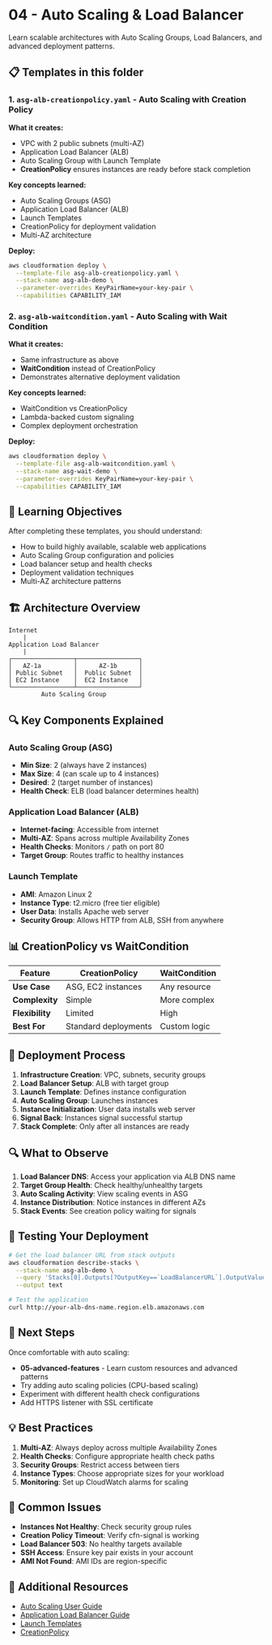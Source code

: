 # 04 - Auto Scaling & Load Balancer

Learn scalable architectures with Auto Scaling Groups, Load Balancers, and advanced deployment patterns.

## 📋 Templates in this folder

### 1. `asg-alb-creationpolicy.yaml` - Auto Scaling with Creation Policy
**What it creates:**
- VPC with 2 public subnets (multi-AZ)
- Application Load Balancer (ALB)
- Auto Scaling Group with Launch Template
- **CreationPolicy** ensures instances are ready before stack completion

**Key concepts learned:**
- Auto Scaling Groups (ASG)
- Application Load Balancer (ALB)
- Launch Templates
- CreationPolicy for deployment validation
- Multi-AZ architecture

**Deploy:**
```bash
aws cloudformation deploy \
  --template-file asg-alb-creationpolicy.yaml \
  --stack-name asg-alb-demo \
  --parameter-overrides KeyPairName=your-key-pair \
  --capabilities CAPABILITY_IAM
```

### 2. `asg-alb-waitcondition.yaml` - Auto Scaling with Wait Condition
**What it creates:**
- Same infrastructure as above
- **WaitCondition** instead of CreationPolicy
- Demonstrates alternative deployment validation

**Key concepts learned:**
- WaitCondition vs CreationPolicy
- Lambda-backed custom signaling
- Complex deployment orchestration

**Deploy:**
```bash
aws cloudformation deploy \
  --template-file asg-alb-waitcondition.yaml \
  --stack-name asg-wait-demo \
  --parameter-overrides KeyPairName=your-key-pair \
  --capabilities CAPABILITY_IAM
```

## 🎯 Learning Objectives

After completing these templates, you should understand:
- How to build highly available, scalable web applications
- Auto Scaling Group configuration and policies
- Load balancer setup and health checks
- Deployment validation techniques
- Multi-AZ architecture patterns

## 🏗️ Architecture Overview

```
Internet
    |
Application Load Balancer
    |
┌─────────────────┬─────────────────┐
│   AZ-1a         │      AZ-1b      │
│ Public Subnet   │  Public Subnet  │
│ EC2 Instance    │  EC2 Instance   │
└─────────────────┴─────────────────┘
         Auto Scaling Group
```

## 🔍 Key Components Explained

### Auto Scaling Group (ASG)
- **Min Size**: 2 (always have 2 instances)
- **Max Size**: 4 (can scale up to 4 instances)
- **Desired**: 2 (target number of instances)
- **Health Check**: ELB (load balancer determines health)

### Application Load Balancer (ALB)
- **Internet-facing**: Accessible from internet
- **Multi-AZ**: Spans across multiple Availability Zones
- **Health Checks**: Monitors `/` path on port 80
- **Target Group**: Routes traffic to healthy instances

### Launch Template
- **AMI**: Amazon Linux 2
- **Instance Type**: t2.micro (free tier eligible)
- **User Data**: Installs Apache web server
- **Security Group**: Allows HTTP from ALB, SSH from anywhere

## 📊 CreationPolicy vs WaitCondition

| Feature | CreationPolicy | WaitCondition |
|---------|----------------|---------------|
| **Use Case** | ASG, EC2 instances | Any resource |
| **Complexity** | Simple | More complex |
| **Flexibility** | Limited | High |
| **Best For** | Standard deployments | Custom logic |

## 🚀 Deployment Process

1. **Infrastructure Creation**: VPC, subnets, security groups
2. **Load Balancer Setup**: ALB with target group
3. **Launch Template**: Defines instance configuration
4. **Auto Scaling Group**: Launches instances
5. **Instance Initialization**: User data installs web server
6. **Signal Back**: Instances signal successful startup
7. **Stack Complete**: Only after all instances are ready

## 🔍 What to Observe

1. **Load Balancer DNS**: Access your application via ALB DNS name
2. **Target Group Health**: Check healthy/unhealthy targets
3. **Auto Scaling Activity**: View scaling events in ASG
4. **Instance Distribution**: Notice instances in different AZs
5. **Stack Events**: See creation policy waiting for signals

## 🧪 Testing Your Deployment

```bash
# Get the load balancer URL from stack outputs
aws cloudformation describe-stacks \
  --stack-name asg-alb-demo \
  --query 'Stacks[0].Outputs[?OutputKey==`LoadBalancerURL`].OutputValue' \
  --output text

# Test the application
curl http://your-alb-dns-name.region.elb.amazonaws.com
```

## 🚀 Next Steps

Once comfortable with auto scaling:
- **05-advanced-features** - Learn custom resources and advanced patterns
- Try adding auto scaling policies (CPU-based scaling)
- Experiment with different health check configurations
- Add HTTPS listener with SSL certificate

## 💡 Best Practices

1. **Multi-AZ**: Always deploy across multiple Availability Zones
2. **Health Checks**: Configure appropriate health check paths
3. **Security Groups**: Restrict access between tiers
4. **Instance Types**: Choose appropriate sizes for your workload
5. **Monitoring**: Set up CloudWatch alarms for scaling

## 🔧 Common Issues

- **Instances Not Healthy**: Check security group rules
- **Creation Policy Timeout**: Verify cfn-signal is working
- **Load Balancer 503**: No healthy targets available
- **SSH Access**: Ensure key pair exists in your account
- **AMI Not Found**: AMI IDs are region-specific

## 📖 Additional Resources

- [Auto Scaling User Guide](https://docs.aws.amazon.com/autoscaling/ec2/userguide/)
- [Application Load Balancer Guide](https://docs.aws.amazon.com/elasticloadbalancing/latest/application/)
- [Launch Templates](https://docs.aws.amazon.com/AWSEC2/latest/UserGuide/ec2-launch-templates.html)
- [CreationPolicy](https://docs.aws.amazon.com/AWSCloudFormation/latest/UserGuide/aws-attribute-creationpolicy.html)